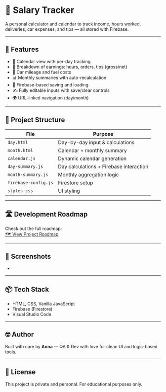 # 🧮 Salary Tracker

A personal calculator and calendar to track income, hours worked, deliveries, car expenses, and tips — all stored with Firebase.

---

## 🚀 Features

- 📆 Calendar view with per-day tracking
- 🧾 Breakdown of earnings: hours, orders, tips (gross/net)
- 🚗 Car mileage and fuel costs
- 📊 Monthly summaries with auto-recalculation
- 🔄 Firebase-based saving and loading
- ✍️ Fully editable inputs with save/clear controls
- 🌍 URL-linked navigation (day/month)

---

## 📁 Project Structure

| File               | Purpose                                 |
|--------------------|------------------------------------------|
| `day.html`         | Day-by-day input & calculations          |
| `month.html`       | Calendar + monthly summary               |
| `calendar.js`      | Dynamic calendar generation              |
| `day-summary.js`   | Day calculations + Firebase interaction  |
| `month-summary.js` | Monthly aggregation logic                |
| `firebase-config.js` | Firestore setup                        |
| `styles.css`       | UI styling                               |

---

## 🛣️ Development Roadmap

Check out the full roadmap:  
[🗺️ View Project Roadmap](./ROADMAP.md)

---

## 📸 Screenshots

-

---

## 📦 Tech Stack

- HTML, CSS, Vanilla JavaScript
- Firebase (Firestore)
- Visual Studio Code

---

## 🤓 Author

Built with care by **Anna** — QA & Dev with love for clean UI and logic-based tools.

---

## 📝 License

This project is private and personal. For educational purposes only.
